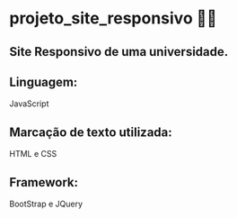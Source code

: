 # projeto_site_responsivo 	:technologist:

<h2>Site Responsivo de uma universidade.</h2>
  
 <h2>Linguagem:</h2>
  JavaScript
  
  <h2> Marcação de texto utilizada:</h2>
  HTML e CSS
      
  <h2> Framework:</h2>
 BootStrap e JQuery
